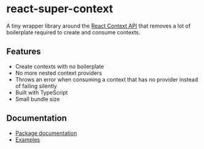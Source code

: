 # react-super-context

A tiny wrapper library around the [React Context API](https://reactjs.org/docs/context.html) that removes a lot of boilerplate required to create and consume contexts.

## Features

* Create contexts with no boilerplate
* No more nested context providers
* Throws an error when consuming a context that has no provider instead of failing silently
* Built with TypeScript
* Small bundle size

## Documentation

* [Package documentation](package/README.md)
* [Examples](examples/README.md)